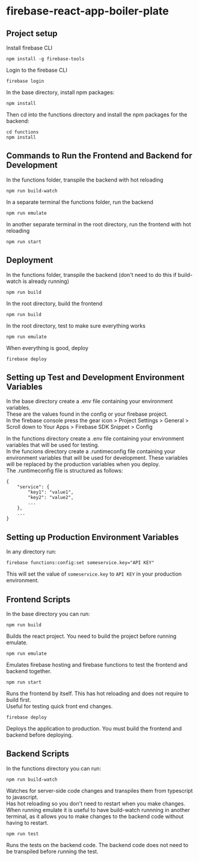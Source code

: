 # firebase-react-app-boiler-plate
## Project setup
Install firebase CLI

`npm install -g firebase-tools`

Login to the firebase CLI

`firebase login`

In the base directory, install npm packages:

`npm install`

Then cd into the functions directory and install the npm packages for the backend:

```
cd functions
npm install
```

## Commands to Run the Frontend and Backend for Development

In the functions folder, transpile the backend with hot reloading

`npm run build-watch`

In a separate terminal the functions folder, run the backend

`npm run emulate`

In another separate terminal in the root directory, run the frontend with hot reloading

`npm run start`

## Deployment

In the functions folder, transpile the backend (don't need to do this if build-watch is already running)

`npm run build`

In the root directory, build the frontend

`npm run build`

In the root directory, test to make sure everything works

`npm run emulate`

When everything is good, deploy

`firebase deploy`

## Setting up Test and Development Environment Variables

In the base directory create a .env file containing your environment variables.<br />
These are the values found in the config or your firebase project.<br />
In the firebase console press the gear icon > Project Settings > General > Scroll down to Your Apps > Firebase SDK Snippet > Config<br />

In the functions directory create a .env file containing your environment variables that will be used for testing.<br />
In the funcions directory create a .runtimeconfig file containing your environment variables that will be used for development. These variables will be replaced by the production variables when you deploy.<br />
The .runtimeconfig file is structured as follows:

```
{
    "service": {
        "key1": "value1",
        "key2": "value2",
        ...
    },
    ...
}
```

## Setting up Production Environment Variables

In any directory run:

`firebase functions:config:set someservice.key="API KEY"`

This will set the value of `someservice.key` to `API KEY` in your production environment.

## Frontend Scripts

In the base directory you can run:

`npm run build`

Builds the react project. You need to build the project before running emulate.

`npm run emulate`

Emulates firebase hosting and firebase functions to test the frontend and backend together.

`npm run start`

Runs the frontend by itself. This has hot reloading and does not require to build first.<br />
Useful for testing quick front end changes.

`firebase deploy`

Deploys the application to production. You must build the frontend and backend before deploying.

## Backend Scripts
In the functions directory you can run:

`npm run build-watch`

Watches for server-side code changes and transpiles them from typescript to javascript.<br />
Has hot reloading so you don't need to restart when you make changes.<br />
When running emulate it is useful to have build-watch runnning in another terminal, as it allows you to make changes to the backend code without having to restart.

`npm run test`

Runs the tests on the backend code. The backend code does not need to be transpiled before running the test.



<!-- ## Available Scripts

In the project directory, you can run:

### `npm start`

Runs the app in the development mode.<br />
Open [http://localhost:3000](http://localhost:3000) to view it in the browser.

The page will reload if you make edits.<br />
You will also see any lint errors in the console.

### `npm test`

Launches the test runner in the interactive watch mode.<br />
See the section about [running tests](https://facebook.github.io/create-react-app/docs/running-tests) for more information.

### `npm run build`

Builds the app for production to the `build` folder.<br />
It correctly bundles React in production mode and optimizes the build for the best performance.

The build is minified and the filenames include the hashes.<br />
Your app is ready to be deployed!

See the section about [deployment](https://facebook.github.io/create-react-app/docs/deployment) for more information.

### `npm run eject`

**Note: this is a one-way operation. Once you `eject`, you can’t go back!**

If you aren’t satisfied with the build tool and configuration choices, you can `eject` at any time. This command will remove the single build dependency from your project.

Instead, it will copy all the configuration files and the transitive dependencies (webpack, Babel, ESLint, etc) right into your project so you have full control over them. All of the commands except `eject` will still work, but they will point to the copied scripts so you can tweak them. At this point you’re on your own.

You don’t have to ever use `eject`. The curated feature set is suitable for small and middle deployments, and you shouldn’t feel obligated to use this feature. However we understand that this tool wouldn’t be useful if you couldn’t customize it when you are ready for it.

## Learn More

You can learn more in the [Create React App documentation](https://facebook.github.io/create-react-app/docs/getting-started).

To learn React, check out the [React documentation](https://reactjs.org/). -->
